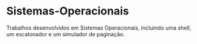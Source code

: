 # Sistemas-Operacionais
Trabalhos desenvolvidos em Sistemas Operacionais, incluindo uma shell, um escalonador e um simulador de paginação.
